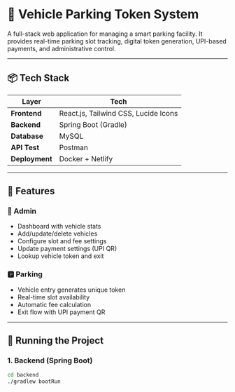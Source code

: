 # 🚗 Vehicle Parking Token System

A full-stack web application for managing a smart parking facility. It provides real-time parking slot tracking, digital token generation, UPI-based payments, and administrative control.

---

## 📦 Tech Stack

| Layer        | Tech                     |
|--------------|--------------------------|
| **Frontend** | React.js, Tailwind CSS, Lucide Icons |
| **Backend**  | Spring Boot (Gradle)     |
| **Database** | MySQL                    |
| **API Test** | Postman                  |
| **Deployment** | Docker + Netlify       |

---

## 🔑 Features

### 👥 Admin
- Dashboard with vehicle stats
- Add/update/delete vehicles
- Configure slot and fee settings
- Update payment settings (UPI QR)
- Lookup vehicle token and exit

### 🅿️ Parking
- Vehicle entry generates unique token
- Real-time slot availability
- Automatic fee calculation
- Exit flow with UPI payment QR

---

## 🚀 Running the Project

### 1. Backend (Spring Boot)

```bash
cd backend
./gradlew bootRun
